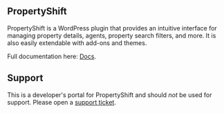 ## PropertyShift ##

PropertyShift is a WordPress plugin that provides an intuitive interface for managing property details, agents, property search filters, and more. It is also easily extendable with add-ons and themes. 

Full documentation here: [Docs](https://products.nightshiftcreative.co/docs/propertyshift/).

## Support ##
This is a developer's portal for PropertyShift and should _not_ be used for support. Please open a [support ticket](https://nightshift.ticksy.com/).